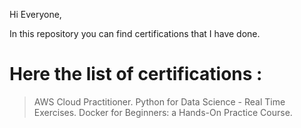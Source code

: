 Hi Everyone,

In this repository you can find certifications that I have done. 

# Here the list of certifications :
> AWS Cloud Practitioner.
> Python for Data Science - Real Time Exercises.
> Docker for Beginners: a Hands-On Practice Course.
